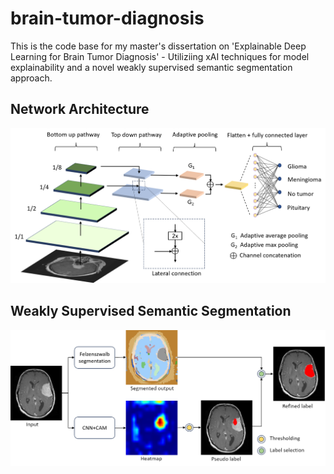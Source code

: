 # brain-tumor-diagnosis

This is the code base for my master's dissertation on 'Explainable Deep Learning for Brain Tumor Diagnosis' - Utiliziing xAI techniques for model explainability and a novel weakly supervised semantic segmentation approach.

## Network Architecture

![Alt text](assets/net.png)

## Weakly Supervised Semantic Segmentation

![Alt text](assets/WSSS.png)
